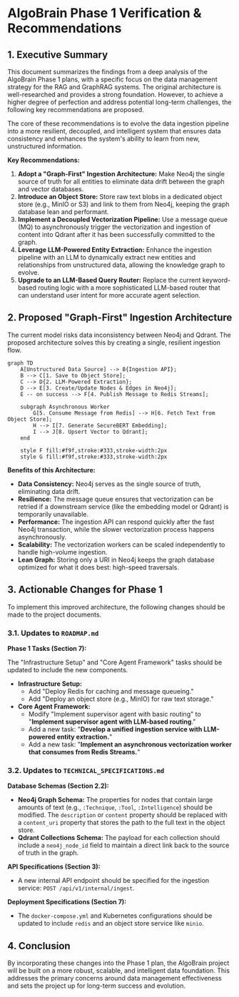 # AlgoBrain Phase 1 Verification & Recommendations

## 1. Executive Summary

This document summarizes the findings from a deep analysis of the AlgoBrain Phase 1 plans, with a specific focus on the data management strategy for the RAG and GraphRAG systems. The original architecture is well-researched and provides a strong foundation. However, to achieve a higher degree of perfection and address potential long-term challenges, the following key recommendations are proposed.

The core of these recommendations is to evolve the data ingestion pipeline into a more resilient, decoupled, and intelligent system that ensures data consistency and enhances the system's ability to learn from new, unstructured information.

**Key Recommendations:**

1.  **Adopt a "Graph-First" Ingestion Architecture:** Make Neo4j the single source of truth for all entities to eliminate data drift between the graph and vector databases.
2.  **Introduce an Object Store:** Store raw text blobs in a dedicated object store (e.g., MinIO or S3) and link to them from Neo4j, keeping the graph database lean and performant.
3.  **Implement a Decoupled Vectorization Pipeline:** Use a message queue (MQ) to asynchronously trigger the vectorization and ingestion of content into Qdrant after it has been successfully committed to the graph.
4.  **Leverage LLM-Powered Entity Extraction:** Enhance the ingestion pipeline with an LLM to dynamically extract new entities and relationships from unstructured data, allowing the knowledge graph to evolve.
5.  **Upgrade to an LLM-Based Query Router:** Replace the current keyword-based routing logic with a more sophisticated LLM-based router that can understand user intent for more accurate agent selection.

## 2. Proposed "Graph-First" Ingestion Architecture

The current model risks data inconsistency between Neo4j and Qdrant. The proposed architecture solves this by creating a single, resilient ingestion flow.

```mermaid
graph TD
    A[Unstructured Data Source] --> B{Ingestion API};
    B --> C[1. Save to Object Store];
    C --> D{2. LLM-Powered Extraction};
    D --> E[3. Create/Update Nodes & Edges in Neo4j];
    E -- on success --> F[4. Publish Message to Redis Streams];
    
    subgraph Asynchronous Worker
        G[5. Consume Message from Redis] --> H[6. Fetch Text from Object Store];
        H --> I[7. Generate SecureBERT Embedding];
        I --> J[8. Upsert Vector to Qdrant];
    end

    style F fill:#f9f,stroke:#333,stroke-width:2px
    style G fill:#f9f,stroke:#333,stroke-width:2px
```

**Benefits of this Architecture:**

*   **Data Consistency:** Neo4j serves as the single source of truth, eliminating data drift.
*   **Resilience:** The message queue ensures that vectorization can be retried if a downstream service (like the embedding model or Qdrant) is temporarily unavailable.
*   **Performance:** The ingestion API can respond quickly after the fast Neo4j transaction, while the slower vectorization process happens asynchronously.
*   **Scalability:** The vectorization workers can be scaled independently to handle high-volume ingestion.
*   **Lean Graph:** Storing only a URI in Neo4j keeps the graph database optimized for what it does best: high-speed traversals.

## 3. Actionable Changes for Phase 1

To implement this improved architecture, the following changes should be made to the project documents.

### 3.1. Updates to `ROADMAP.md`

**Phase 1 Tasks (Section 7):**

The "Infrastructure Setup" and "Core Agent Framework" tasks should be updated to include the new components.

*   **Infrastructure Setup:**
    *   Add "Deploy Redis for caching and message queueing."
    *   Add "Deploy an object store (e.g., MinIO) for raw text storage."
*   **Core Agent Framework:**
    *   Modify "Implement supervisor agent with basic routing" to "**Implement supervisor agent with LLM-based routing**."
    *   Add a new task: "**Develop a unified ingestion service with LLM-powered entity extraction.**"
    *   Add a new task: "**Implement an asynchronous vectorization worker that consumes from Redis Streams.**"

### 3.2. Updates to `TECHNICAL_SPECIFICATIONS.md`

**Database Schemas (Section 2.2):**

*   **Neo4j Graph Schema:** The properties for nodes that contain large amounts of text (e.g., `:Technique`, `:Tool`, `:Intelligence`) should be modified. The `description` or `content` property should be replaced with a `content_uri` property that stores the path to the full text in the object store.
*   **Qdrant Collections Schema:** The payload for each collection should include a `neo4j_node_id` field to maintain a direct link back to the source of truth in the graph.

**API Specifications (Section 3):**

*   A new internal API endpoint should be specified for the ingestion service: `POST /api/v1/internal/ingest`.

**Deployment Specifications (Section 7):**

*   The `docker-compose.yml` and Kubernetes configurations should be updated to include `redis` and an object store service like `minio`.

## 4. Conclusion

By incorporating these changes into the Phase 1 plan, the AlgoBrain project will be built on a more robust, scalable, and intelligent data foundation. This addresses the primary concerns around data management effectiveness and sets the project up for long-term success and evolution.